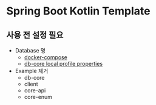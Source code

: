 # Spring Boot Kotlin Template

## 사용 전 설정 필요

- Database 명
  - [docker-compose](./docker-compose.yml)
  - [db-core local profile properties](./storage/db-core/src/main/resources/db-core.yml)
- Example 제거
  - db-core
  - client
  - core-api
  - core-enum
